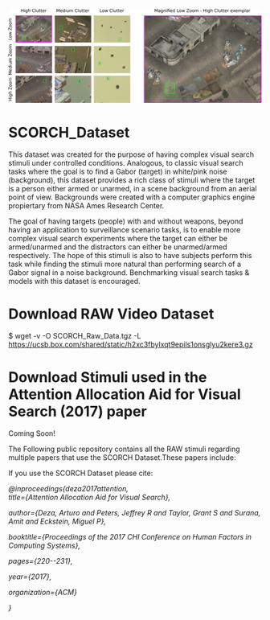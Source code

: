 ![SCORCH_Splash](Stimuli_TPWP.png)

# SCORCH_Dataset
This dataset was created for the purpose of having complex visual search stimuli under controlled conditions. Analogous, to classic visual search tasks where the goal is to find a Gabor (target) in white/pink noise (background), this dataset provides a rich class of stimuli where the target is a person either armed or unarmed, in a scene background from an aerial point of view. Backgrounds were created with a computer graphics engine propiertary from NASA Ames Research Center.

The goal of having targets (people) with and without weapons, beyond having an application to surveillance scenario tasks, is to enable more complex visual search experiments where the target can either be armed/unarmed and the distractors can either be unarmed/armed respectively. The hope of this stimuli is also to have subjects perform this task while finding the stimuli more natural than performing search of a Gabor signal in a noise background. Benchmarking visual search tasks & models with this dataset is encouraged.

# Download RAW Video Dataset
$ wget -v -O SCORCH_Raw_Data.tgz -L https://ucsb.box.com/shared/static/h2xc3fbylxqt9epils1onsglyu2kere3.gz

# Download Stimuli used in the Attention Allocation Aid for Visual Search (2017) paper
 Coming Soon!


The Following public repository contains all the RAW stimuli regarding multiple papers that use the SCORCH Dataset.These papers include:

If you use the SCORCH Dataset please cite:

*@inproceedings{deza2017attention,*  
*title={Attention Allocation Aid for Visual Search},*

*author={Deza, Arturo and Peters, Jeffrey R and Taylor, Grant S and Surana, Amit and Eckstein, Miguel P},*

*booktitle={Proceedings of the 2017 CHI Conference on Human Factors in Computing Systems},*

*pages={220--231},*

*year={2017},*

*organization={ACM}*

*}*
